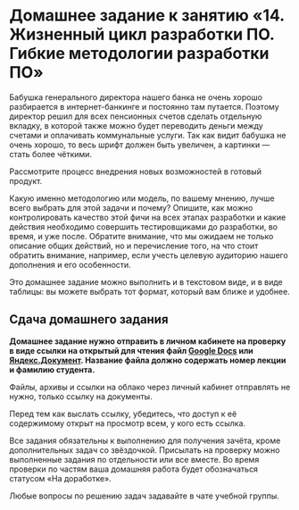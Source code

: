 # Домашнее задание к занятию «14. Жизненный цикл разработки ПО. Гибкие методологии разработки ПО»

Бабушка генерального директора нашего банка не очень хорошо разбирается в интернет-банкинге и постоянно там путается. Поэтому директор решил для всех пенсионных счетов сделать отдельную вкладку, в которой также можно будет переводить деньги между счетами и оплачивать коммунальные услуги. Так как видит бабушка не очень хорошо, то весь шрифт должен быть увеличен, а картинки — стать более чёткими.

Рассмотрите процесс внедрения новых возможностей в готовый продукт. 

Какую именно методологию или модель, по вашему мнению, лучше всего выбрать для этой задачи и почему?
Опишите, как можно контролировать качество этой фичи на всех этапах разработки и какие действия необходимо совершить тестировщиками до разработки, во время, и уже после. Обратите внимание, что мы ожидаем не только описание общих действий, но и перечисление того, на что стоит обратить внимание, например, если учесть целевую аудиторию нашего дополнения и его особенности.

Это домашнее задание можно выполнить и в текстовом виде, и в виде таблицы: вы можете выбрать тот формат, который вам ближе и удобнее.

## Сдача домашнего задания

**Домашнее задание нужно отправить в личном кабинете на проверку в виде ссылки на открытый для чтения файл [Google Docs](https://docs.google.com/document) или [Яндекс.Документ](https://docs.yandex.ru/). Название файла должно содержать номер лекции и фамилию студента.** 

Файлы, архивы и ссылки на облако через личный кабинет отправлять не нужно, только ссылку на документы.

Перед тем как выслать ссылку, убедитесь, что доступ к её содержимому открыт на просмотр всем, у кого есть ссылка.

Все задания обязательны к выполнению для получения зачёта, кроме дополнительных задач со звёздочкой. Присылать на проверку можно выполненные задания по отдельности или все вместе. Во время проверки по частям ваша домашняя работа будет обозначаться статусом «На доработке».

Любые вопросы по решению задач задавайте в чате учебной группы.
